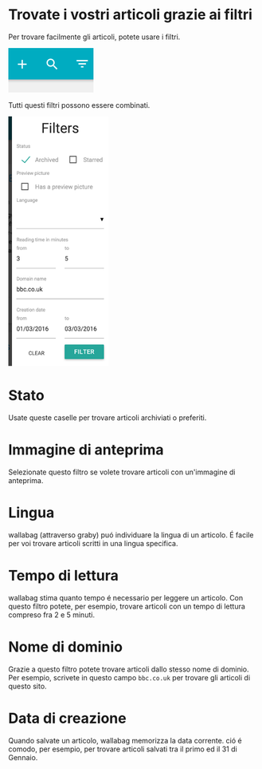 Trovate i vostri articoli grazie ai filtri
==========================================

Per trovare facilmente gli articoli, potete usare i filtri.

![Top bar](../../img/user/topbar.png)

Tutti questi filtri possono essere combinati.

![Combine all filters](../../img/user/filters.png)

Stato
=====

Usate queste caselle per trovare articoli archiviati o preferiti.

Immagine di anteprima
=====================

Selezionate questo filtro se volete trovare articoli con un'immagine di
anteprima.

Lingua
======

wallabag (attraverso graby) puó individuare la lingua di un articolo. É
facile per voi trovare articoli scritti in una lingua specifica.

Tempo di lettura
================

wallabag stima quanto tempo é necessario per leggere un articolo. Con
questo filtro potete, per esempio, trovare articoli con un tempo di
lettura compreso fra 2 e 5 minuti.

Nome di dominio
===============

Grazie a questo filtro potete trovare articoli dallo stesso nome di
dominio. Per esempio, scrivete in questo campo `bbc.co.uk` per trovare
gli articoli di questo sito.

Data di creazione
=================

Quando salvate un articolo, wallabag memorizza la data corrente. ció é
comodo, per esempio, per trovare articoli salvati tra il primo ed il 31
di Gennaio.
